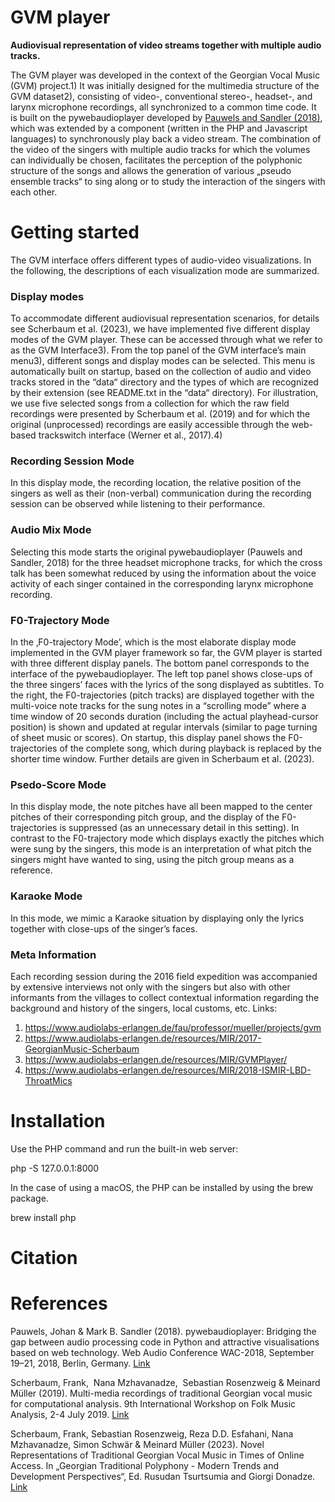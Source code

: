 # GVM player

**Audiovisual representation of video streams together with multiple audio tracks.**

The GVM player was developed in the context of the Georgian Vocal Music (GVM) project.1) It was initially designed for the multimedia structure of the GVM dataset2), consisting of video-, conventional stereo-, headset-, and larynx microphone recordings, all synchronized to a common time code. It is built on the pywebaudioplayer developed by [Pauwels and Sandler (2018)](https://github.com/resfahani/GVM-Interface#references), which was extended by a component (written in the PHP and Javascript languages) to synchronously play back a video stream. The combination of the video of the singers with multiple audio tracks for which  the volumes can individually be chosen, facilitates the perception of the polyphonic structure  of the songs and allows the generation of various „pseudo ensemble tracks“ to sing along or to study the interaction of the singers with each other.


# Getting started
The GVM interface offers different types of audio-video visualizations. In the following, the descriptions of each visualization mode are summarized.

### Display modes

To accommodate different audiovisual representation scenarios, for details see Scherbaum et al. (2023), we have implemented five different display modes of the GVM player. These can be accessed through what we refer to as the GVM Interface3).  From the top panel of the GVM interface’s main menu3),  different songs and display modes can be selected.  This menu is automatically built on startup, based on the collection of audio and video tracks stored in the “data“ directory and the types of which are recognized by their extension (see README.txt in the “data“ directory).  For illustration, we use five selected songs from a collection for which the raw field recordings were presented by  Scherbaum et al. (2019) and for which the original (unprocessed) recordings are easily accessible through the web-based trackswitch interface (Werner et al., 2017).4)  


### Recording Session Mode

In this display mode, the recording location, the relative position of the singers as well as their (non-verbal) communication during the recording session can be observed while listening to their performance.

### Audio Mix Mode

Selecting this mode starts the original pywebaudioplayer (Pauwels and Sandler, 2018) for the three headset microphone tracks, for which the cross talk has been somewhat reduced by using the information about the voice activity of each singer contained in the corresponding larynx microphone recording.

### F0-Trajectory Mode
In the ‚F0-trajectory Mode’, which is the most elaborate display mode implemented in the GVM player framework so far, the GVM player is started with three different display panels. The bottom panel corresponds to the interface of the pywebaudioplayer. The left top panel shows close-ups of the three singers’ faces with the lyrics of the song displayed as subtitles. To the right, the F0-trajectories (pitch tracks) are displayed together with the multi-voice note tracks for the sung notes in a “scrolling mode” where a time window of 20 seconds duration (including the actual playhead-cursor position) is shown and updated at regular intervals (similar to page turning of sheet music or scores). On startup, this display panel shows the F0-trajectories of the complete song, which during playback is replaced by the shorter time window. Further details are given in Scherbaum et al. (2023).

### Psedo-Score Mode

In this display mode, the note pitches have all been mapped to the center pitches of their corresponding pitch group, and the display of the F0-trajectories is suppressed (as an unnecessary detail in this setting). In contrast to the F0-trajectory mode which displays exactly the pitches which were sung by the singers, this mode is an interpretation of what pitch the singers might have wanted to sing, using the pitch group means as a reference.

### Karaoke Mode
In this mode, we mimic a Karaoke situation by displaying only the lyrics together with close-ups of the singer’s faces.

### Meta Information

Each recording session during the 2016 field expedition was accompanied by extensive interviews not only with the singers but also with other informants from the villages to collect contextual information regarding the background and history of the singers, local customs, etc.
Links:
1) https://www.audiolabs-erlangen.de/fau/professor/mueller/projects/gvm
2) https://www.audiolabs-erlangen.de/resources/MIR/2017-GeorgianMusic-Scherbaum
3) https://www.audiolabs-erlangen.de/resources/MIR/GVMPlayer/
4) https://www.audiolabs-erlangen.de/resources/MIR/2018-ISMIR-LBD-ThroatMics


# Installation
Use the PHP command and run the built-in web server:

php -S 127.0.0.1:8000

In the case of using a macOS, the PHP can be installed by using the brew package.

brew install php

# Citation

# References
Pauwels, Johan & Mark B. Sandler (2018). pywebaudioplayer: Bridging the gap between audio processing code in Python and attractive visualisations based on web technology. Web Audio Conference WAC-2018, September 19–21, 2018, Berlin, Germany.  [Link](https://webaudioconf.com/_data/papers/pdf/2018/2018_19.pdf)

Scherbaum, Frank,  Nana Mzhavanadze,  Sebastian Rosenzweig & Meinard Müller (2019). Multi-media recordings of traditional Georgian vocal music for computational analysis. 9th International Workshop on Folk Music Analysis, 2-4 July 2019. [Link](https://www.uni-potsdam.de/fileadmin/projects/soundscapelab/PapersMusic/2019/Scherbaum_etal_FMA2019_final.pdf)

Scherbaum, Frank, Sebastian Rosenzweig, Reza D.D. Esfahani,  Nana Mzhavanadze, Simon Schwär & Meinard Müller (2023).  Novel Representations of Traditional Georgian Vocal Music in Times of Online Access. In „Georgian Traditional Polyphony - Modern Trends and Development Perspectives“, Ed. Rusudan Tsurtsumia and Giorgi Donadze. [Link]()




